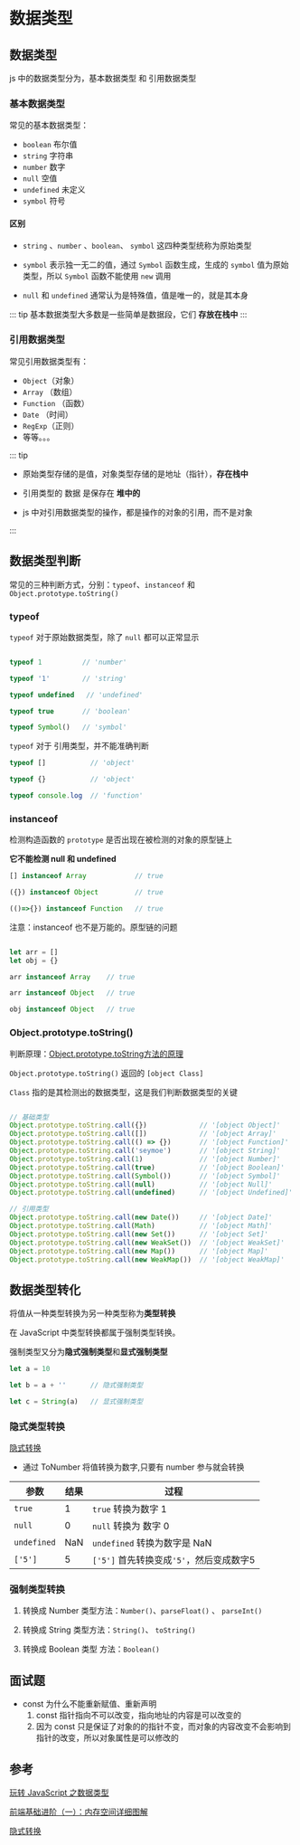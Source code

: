 # 数据类型

## 数据类型

js 中的数据类型分为，基本数据类型 和 引用数据类型

### 基本数据类型

常见的基本数据类型：

- `boolean` 布尔值
- `string` 字符串
- `number` 数字
- `null` 空值
- `undefined` 未定义
- `symbol` 符号

#### 区别
- `string` 、`number` 、`boolean`、 `symbol` 这四种类型统称为原始类型

- `symbol` 表示独一无二的值，通过 `Symbol` 函数生成，生成的 `symbol`
  值为原始类型，所以 `Symbol` 函数不能使用 `new` 调用

- `null` 和  `undefined` 通常认为是特殊值，值是唯一的，就是其本身

::: tip
基本数据类型大多数是一些简单是数据段，它们 **存放在栈中**
:::

### 引用数据类型

常见引用数据类型有：

- `Object`（对象）
- `Array` （数组）
- `Function` （函数）
- `Date`  （时间）
- `RegExp`（正则）
- 等等。。。

::: tip

- 原始类型存储的是值，对象类型存储的是地址（指针），**存在栈中**

- 引用类型的 数据 是保存在 **堆中的**

- js 中对引用数据类型的操作，都是操作的对象的引用，而不是对象

:::



## 数据类型判断

常见的三种判断方式，分别：`typeof`、`instanceof` 和 `Object.prototype.toString()`

### typeof

`typeof` 对于原始数据类型，除了 `null` 都可以正常显示

```javascript

typeof 1          // 'number'

typeof '1'        // 'string'

typeof undefined   // 'undefined'

typeof true       // 'boolean'

typeof Symbol()   // 'symbol' 

```

`typeof` 对于 引用类型，并不能准确判断

```javascript
typeof []           // 'object'

typeof {}           // 'object'

typeof console.log  // 'function'
```

### instanceof

检测构造函数的 `prototype` 是否出现在被检测的对象的原型链上

**它不能检测 null 和 undefined**

```javascript
[] instanceof Array            // true

({}) instanceof Object         // true

(()=>{}) instanceof Function   // true

```

注意：instanceof 也不是万能的。原型链的问题

```javascript

let arr = []
let obj = {}

arr instanceof Array    // true

arr instanceof Object   // true

obj instanceof Object   // true
```


### Object.prototype.toString()

判断原理：[Object.prototype.toString方法的原理](https://juejin.cn/post/6972878737582850062#heading-29)

`Object.prototype.toString()` 返回的 `[object Class]`

`Class` 指的是其检测出的数据类型，这是我们判断数据类型的关键

```javascript

// 基础类型
Object.prototype.toString.call({})             // '[object Object]'
Object.prototype.toString.call([])             // '[object Array]'
Object.prototype.toString.call(() => {})       // '[object Function]'
Object.prototype.toString.call('seymoe')       // '[object String]'
Object.prototype.toString.call(1)              // '[object Number]'
Object.prototype.toString.call(true)           // '[object Boolean]'
Object.prototype.toString.call(Symbol())       // '[object Symbol]'
Object.prototype.toString.call(null)           // '[object Null]'
Object.prototype.toString.call(undefined)      // '[object Undefined]'

// 引用类型
Object.prototype.toString.call(new Date())     // '[object Date]'
Object.prototype.toString.call(Math)           // '[object Math]'
Object.prototype.toString.call(new Set())      // '[object Set]'
Object.prototype.toString.call(new WeakSet())  // '[object WeakSet]'
Object.prototype.toString.call(new Map())      // '[object Map]'
Object.prototype.toString.call(new WeakMap())  // '[object WeakMap]'

```

## 数据类型转化

将值从一种类型转换为另一种类型称为**类型转换**

在 JavaScript 中类型转换都属于强制类型转换。

强制类型又分为**隐式强制类型**和**显式强制类型**

```javascript
let a = 10

let b = a + ''      // 隐式强制类型 

let c = String(a)   // 显式强制类型
```

### 隐式类型转换

[隐式转换](https://chinese.freecodecamp.org/news/javascript-implicit-type-conversion/)

- 通过 ToNumber 将值转换为数字,只要有 number 参与就会转换

| 参数      | 结果 |  过程 |
| --------  | --- | --- |
| `true`    | 1     | `true` 转换为数字 1 |
| `null`    | 0     | `null` 转换为 数字 0 |
| `undefined`| NaN   | `undefined` 转换为数字是 NaN | 
| `['5']`   | 5     | `['5']` 首先转换变成`'5'`，然后变成数字5 |

### 强制类型转换
1. 转换成 Number 类型方法：`Number()`、`parseFloat()` 、 `parseInt()`

2. 转换成 String 类型方法：`String()`、 `toString()`

3. 转换成 Boolean 类型
   方法：`Boolean()`

## 面试题
- const 为什么不能重新赋值、重新声明
    1. const 指针指向不可以改变，指向地址的内容是可以改变的
    2. 因为 const 只是保证了对象的的指针不变，而对象的内容改变不会影响到指针的改变，所以对象属性是可以修改的
## 参考

[玩转 JavaScript 之数据类型](https://juejin.cn/post/6844903752332214280#heading-4)

[前端基础进阶（一）：内存空间详细图解](https://www.jianshu.com/p/996671d4dcc4)

[隐式转换](https://chinese.freecodecamp.org/news/javascript-implicit-type-conversion/)

